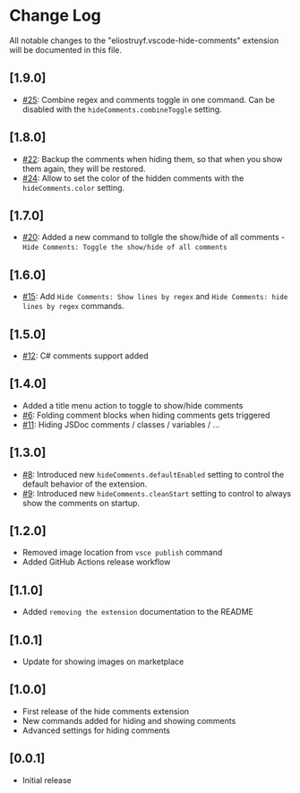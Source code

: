 # Change Log

All notable changes to the "eliostruyf.vscode-hide-comments" extension will be documented in this file.

## [1.9.0]

- [#25](https://github.com/estruyf/vscode-hide-comments/issues/25): Combine regex and comments toggle in one command. Can be disabled with the `hideComments.combineToggle` setting.

## [1.8.0]

- [#22](https://github.com/estruyf/vscode-hide-comments/issues/22): Backup the comments when hiding them, so that when you show them again, they will be restored.
- [#24](https://github.com/estruyf/vscode-hide-comments/issues/24): Allow to set the color of the hidden comments with the `hideComments.color` setting.

## [1.7.0]

- [#20](https://github.com/estruyf/vscode-hide-comments/issues/20): Added a new command to tollgle the show/hide of all comments - `Hide Comments: Toggle the show/hide of all comments`

## [1.6.0]

- [#15](https://github.com/estruyf/vscode-hide-comments/issues/15): Add `Hide Comments: Show lines by regex` and `Hide Comments: hide lines by regex` commands.

## [1.5.0]

- [#12](https://github.com/estruyf/vscode-hide-comments/issues/12): C# comments support added

## [1.4.0]

- Added a title menu action to toggle to show/hide comments
- [#6](https://github.com/estruyf/vscode-hide-comments/issues/6): Folding comment blocks when hiding comments gets triggered
- [#11](https://github.com/estruyf/vscode-hide-comments/issues/11): Hiding JSDoc comments / classes / variables / ...

## [1.3.0]

- [#8](https://github.com/estruyf/vscode-hide-comments/issues/8): Introduced new `hideComments.defaultEnabled` setting to control the default behavior of the extension.
- [#9](https://github.com/estruyf/vscode-hide-comments/issues/9): Introduced new `hideComments.cleanStart` setting to control to always show the comments on startup.

## [1.2.0]

- Removed image location from `vsce publish` command
- Added GitHub Actions release workflow

## [1.1.0]

- Added `removing the extension` documentation to the README

## [1.0.1]

- Update for showing images on marketplace

## [1.0.0]

- First release of the hide comments extension
- New commands added for hiding and showing comments
- Advanced settings for hiding comments

## [0.0.1]

- Initial release
